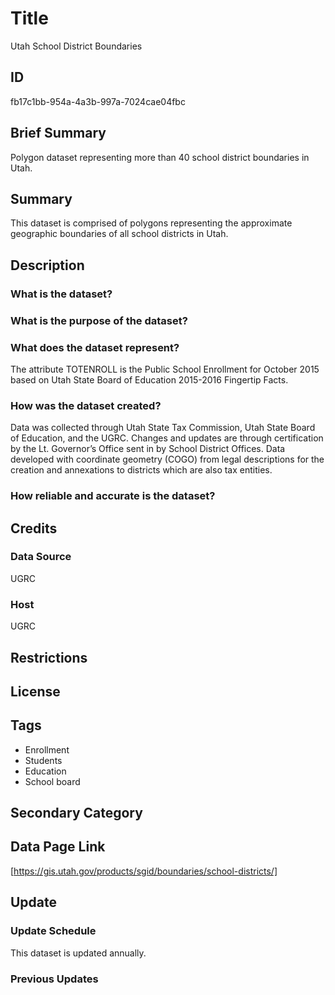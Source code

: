 # Title

Utah School District Boundaries

## ID

fb17c1bb-954a-4a3b-997a-7024cae04fbc

## Brief Summary

Polygon dataset representing more than 40 school district boundaries in Utah.

## Summary

This dataset is comprised of polygons representing the approximate geographic boundaries of all school districts in Utah.

## Description

### What is the dataset?

### What is the purpose of the dataset?

### What does the dataset represent?

The attribute TOTENROLL is the Public School Enrollment for October 2015 based on Utah State Board of Education 2015-2016 Fingertip Facts.

### How was the dataset created?

Data was collected through Utah State Tax Commission, Utah State Board of Education, and the UGRC. Changes and updates are through certification by the Lt. Governor’s Office sent in by School District Offices. Data developed with coordinate geometry (COGO) from legal descriptions for the creation and annexations to districts which are also tax entities.

### How reliable and accurate is the dataset?

## Credits

### Data Source

UGRC

### Host

UGRC

## Restrictions

## License

## Tags

- Enrollment
- Students
- Education
- School board

## Secondary Category

## Data Page Link

[https://gis.utah.gov/products/sgid/boundaries/school-districts/]

## Update

### Update Schedule

This dataset is updated annually.

### Previous Updates
